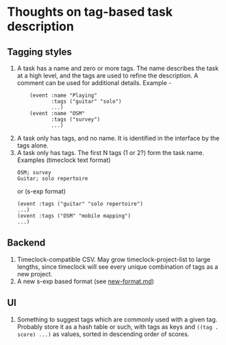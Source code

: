 # Thoughts on tag-based task description
## Tagging styles
1. A task has a name and zero or more tags. The name describes the task at a high level, and the tags are used to refine the description. A comment can be used for additional details.
   Example -
   ```
       (event :name "Playing"
              :tags ("guitar" "solo")
              ...)
       (event :name "OSM"
              :tags ("survey")
              ...)
    ```
2. A task only has tags, and no name. It is identified in the interface by the tags alone.
3. A task only has tags. The first N tags (1 or 2?) form the task name.
   Examples
   (timeclock text format)
   ```
   OSM; survey
   Guitar; solo repertoire
   ```
   or (s-exp format)
   ```
   (event :tags ("guitar" "solo repertoire")
   ...)
   (event :tags ("OSM" "mobile mapping")
   ...)
   ```
## Backend
1. Timeclock-compatible CSV. May grow timeclock-project-list to large lengths, since timeclock will see every unique combination of tags as a new project.
2. A new s-exp based format (see [new-format.md](new-format.md))

## UI
1. Something to suggest tags which are commonly used with a given tag. Probably store it as a hash table or such, with tags as keys and `((tag . score) ...)` as values, sorted in descending order of scores.
